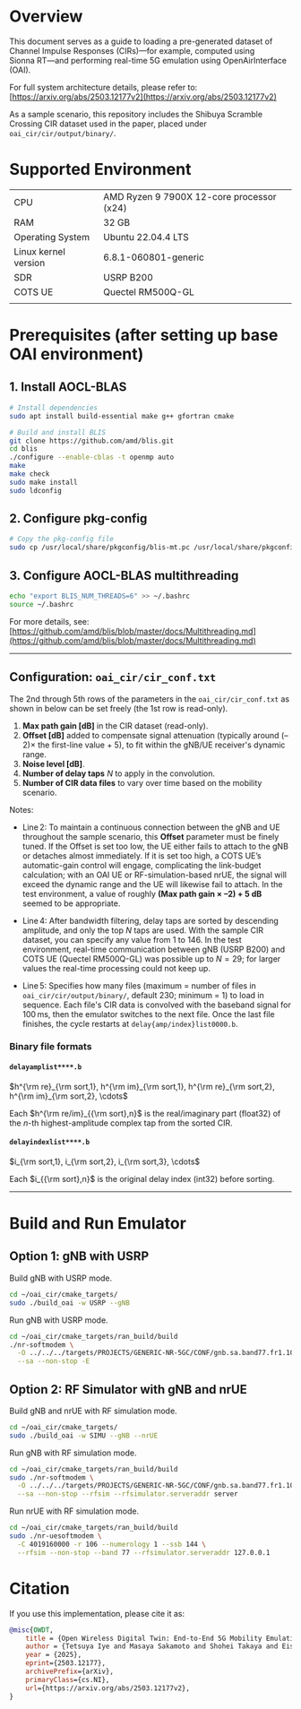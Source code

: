 <script type="text/javascript" async src="https://cdnjs.cloudflare.com/ajax/libs/mathjax/3.2.2/es5/tex-mml-chtml.min.js">
</script>
<script type="text/x-mathjax-config">
 MathJax.Hub.Config({
 tex2jax: {
 inlineMath: [['$', '$'] ],
 displayMath: [ ['$$','$$'], ["\\[","\\]"] ]
 }
 });
</script>

# Overview
This document serves as a guide to loading a pre-generated dataset of Channel Impulse Responses (CIRs)—for example, computed using Sionna RT—and performing real-time 5G emulation using OpenAirInterface (OAI).

For full system architecture details, please refer to: [https://arxiv.org/abs/2503.12177v2](https://arxiv.org/abs/2503.12177v2)

As a sample scenario, this repository includes the Shibuya Scramble Crossing CIR dataset used in the paper, placed under `oai_cir/cir/output/binary/`.

# Supported Environment

|||
|-|-|
|CPU                    | AMD Ryzen 9 7900X 12-core processor (x24) |
|RAM                    | 32 GB                                     |
|Operating System       | Ubuntu 22.04.4 LTS                        |
|Linux kernel version   | 6.8.1-060801-generic                      |
|SDR                    | USRP B200                                 |
|COTS UE                | Quectel RM500Q-GL                         |
|||

# Prerequisites (after setting up base OAI environment)

## 1. Install AOCL-BLAS

```bash
# Install dependencies
sudo apt install build-essential make g++ gfortran cmake

# Build and install BLIS
git clone https://github.com/amd/blis.git
cd blis
./configure --enable-cblas -t openmp auto
make
make check
sudo make install
sudo ldconfig
```

## 2. Configure pkg-config

```bash
# Copy the pkg-config file
sudo cp /usr/local/share/pkgconfig/blis-mt.pc /usr/local/share/pkgconfig/cblis.pc
```

## 3. Configure AOCL-BLAS multithreading

```bash
echo "export BLIS_NUM_THREADS=6" >> ~/.bashrc
source ~/.bashrc
```

For more details, see:
[https://github.com/amd/blis/blob/master/docs/Multithreading.md](https://github.com/amd/blis/blob/master/docs/Multithreading.md)

---

## Configuration: `oai_cir/cir_conf.txt`

The 2nd through 5th rows of the parameters in the `oai_cir/cir_conf.txt` as shown in below can be set freely (the 1st row is read-only).

1. **Max path gain \[dB]** in the CIR dataset (read-only).
2. **Offset \[dB]** added to compensate signal attenuation (typically around (–2)× the first-line value + 5), to fit within the gNB/UE receiver's dynamic range.
3. **Noise level \[dB]**.
4. **Number of delay taps** $N$ to apply in the convolution.
5. **Number of CIR data files** to vary over time based on the mobility scenario.

Notes:

* Line 2: To maintain a continuous connection between the gNB and UE throughout the sample scenario, this **Offset** parameter must be finely tuned. If the Offset is set too low, the UE either fails to attach to the gNB or detaches almost immediately. If it is set too high, a COTS UE’s automatic-gain control will engage, complicating the link-budget calculation; with an OAI UE or RF-simulation-based nrUE, the signal will exceed the dynamic range and the UE will likewise fail to attach. In the test environment, a value of roughly **(Max path gain × –2) + 5 dB** seemed to be appropriate.

* Line 4: After bandwidth filtering, delay taps are sorted by descending amplitude, and only the top $N$ taps are used.
  With the sample CIR dataset, you can specify any value from 1 to 146.
  In the test environment, real-time communication between gNB (USRP B200) and COTS UE (Quectel RM500Q-GL) was possible up to $N = 29$; for larger values the real-time processing could not keep up.

* Line 5: Specifies how many files (maximum = number of files in `oai_cir/cir/output/binary/`, default 230; minimum = 1) to load in sequence.
  Each file's CIR data is convolved with the baseband signal for 100 ms, then the emulator switches to the next file. 
  Once the last file finishes, the cycle restarts at `delay{amp/index}list0000.b`.

### Binary file formats

#### `delayamplist****.b`
$h^{\rm re}_{\rm sort,1}, h^{\rm im}_{\rm sort,1}, h^{\rm re}_{\rm sort,2}, h^{\rm im}_{\rm sort,2}, \cdots$

Each $h^{\rm re/im}_{{\rm sort},n}$ is the real/imaginary part (float32) of the $n$-th highest-amplitude complex tap from the sorted CIR.

#### `delayindexlist****.b`
$i_{\rm sort,1}, i_{\rm sort,2}, i_{\rm sort,3}, \cdots$

Each $i_{{\rm sort},n}$ is the original delay index (int32) before sorting.

---

# Build and Run Emulator

## Option 1: gNB with USRP
Build gNB with USRP mode.
```bash
cd ~/oai_cir/cmake_targets/
sudo ./build_oai -w USRP --gNB
```

Run gNB with USRP mode.
```bash
cd ~/oai_cir/cmake_targets/ran_build/build
./nr-softmodem \
  -O ../../../targets/PROJECTS/GENERIC-NR-5GC/CONF/gnb.sa.band77.fr1.106PRB.usrpb210.chemu.yaml \
  --sa --non-stop -E
```

## Option 2: RF Simulator with gNB and nrUE
Build gNB and nrUE with RF simulation mode.
```bash
cd ~/oai_cir/cmake_targets/
sudo ./build_oai -w SIMU --gNB --nrUE
```

Run gNB with RF simulation mode.
```bash
cd ~/oai_cir/cmake_targets/ran_build/build
sudo ./nr-softmodem \
  -O ../../../targets/PROJECTS/GENERIC-NR-5GC/CONF/gnb.sa.band77.fr1.106PRB.usrpb210.chemu.yaml \
  --sa --non-stop --rfsim --rfsimulator.serveraddr server
```

Run nrUE with RF simulation mode.
```bash
cd ~/oai_cir/cmake_targets/ran_build/build
sudo ./nr-uesoftmodem \
  -C 4019160000 -r 106 --numerology 1 --ssb 144 \
  --rfsim --non-stop --band 77 --rfsimulator.serveraddr 127.0.0.1
```

# Citation
If you use this implementation, please cite it as:
```bibtex
@misc{OWDT,
    title = {Open Wireless Digital Twin: End-to-End 5G Mobility Emulation in O-RAN Framework},
    author = {Tetsuya Iye and Masaya Sakamoto and Shohei Takaya and Eisaku Sato and Yuki Susukida and Yu Nagaoka and Kazuki Maruta and Jin Nakazato},
    year = {2025},
    eprint={2503.12177},
    archivePrefix={arXiv},
    primaryClass={cs.NI},
    url={https://arxiv.org/abs/2503.12177v2}, 
}
```